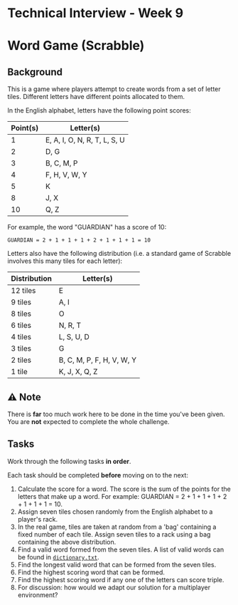 # Technical Interview - Week 9

# Word Game (Scrabble)

## Background
This is a game where players attempt to create words from a set of letter tiles.
Different letters have different points allocated to them.

In the English alphabet, letters have the following point scores:

| Point(s) | Letter(s)                    |
| -----    | ---------------------------- |
| 1        | E, A, I, O, N, R, T, L, S, U |
| 2        | D, G                         |
| 3        | B, C, M, P                   |
| 4        | F, H, V, W, Y                |
| 5        | K                            |
| 8        | J, X                         |
| 10       | Q, Z                         |

For example, the word "GUARDIAN" has a score of 10:

```
GUARDIAN = 2 + 1 + 1 + 1 + 2 + 1 + 1 + 1 = 10
```

Letters also have the following distribution (i.e. a standard game of Scrabble involves this many tiles for each letter):

| Distribution | Letter(s)                 |
| -------------| ------------------------- |
| 12 tiles     | E                         |
| 9 tiles      | A, I                      |
| 8 tiles      | O                         |
| 6 tiles      | N, R, T                   |
| 4 tiles      | L, S, U, D                |
| 3 tiles      | G                         |
| 2 tiles      | B, C, M, P, F, H, V, W, Y |
| 1 tile       | K, J, X, Q, Z             |

## ⚠️ Note

There is **far** too much work here to be done in the time you've been given. You are **not** expected to complete the whole challenge. 

## Tasks

Work through the following tasks **in order**. 

Each task should be completed **before** moving on to the next:

1. Calculate the score for a word. The score is the sum of the points for the letters that make up a word. For example: GUARDIAN = 2 + 1 + 1 + 1 + 2 + 1 + 1 + 1 = 10.
2. Assign seven tiles chosen randomly from the English alphabet to a player's rack.
3. In the real game, tiles are taken at random from a 'bag' containing a fixed number of each tile. Assign seven tiles to a rack using a bag containing the above distribution.
4. Find a valid word formed from the seven tiles. A list of valid words can be found in [`dictionary.txt`](./dictionary.txt).
5. Find the longest valid word that can be formed from the seven tiles.
6. Find the highest scoring word that can be formed.
7. Find the highest scoring word if any one of the letters can score triple.
8. For discussion: how would we adapt our solution for a multiplayer environment?